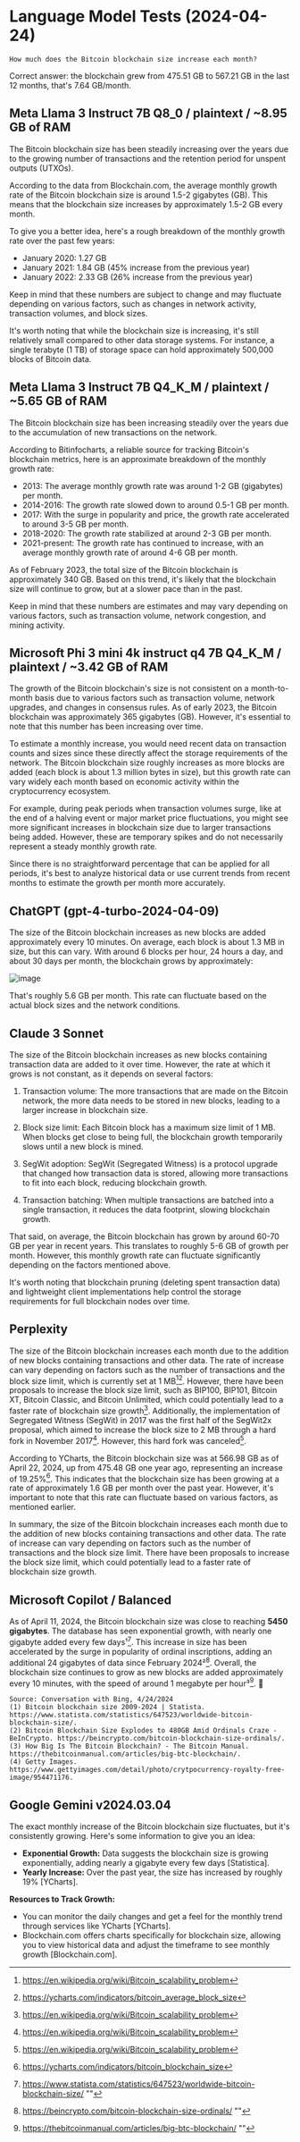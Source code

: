 # Language Model Tests (2024-04-24)

`How much does the Bitcoin blockchain size increase each month?`

Correct answer: the blockchain grew from 475.51 GB to 567.21 GB in the last 12 months, that's 7.64 GB/month.

## **Meta Llama 3 Instruct 7B Q8_0 / plaintext / ~8.95 GB of RAM**

The Bitcoin blockchain size has been steadily increasing over the years due to the growing number of transactions and the retention period for unspent outputs (UTXOs).

According to the data from Blockchain.com, the average monthly growth rate of the Bitcoin blockchain size is around 1.5-2 gigabytes (GB). This means that the blockchain size increases by approximately 1.5-2 GB every month.

To give you a better idea, here's a rough breakdown of the monthly growth rate over the past few years:

* January 2020: 1.27 GB
* January 2021: 1.84 GB (45% increase from the previous year)
* January 2022: 2.33 GB (26% increase from the previous year)

Keep in mind that these numbers are subject to change and may fluctuate depending on various factors, such as changes in network activity, transaction volumes, and block sizes.

It's worth noting that while the blockchain size is increasing, it's still relatively small compared to other data storage systems. For instance, a single terabyte (1 TB) of storage space can hold approximately 500,000 blocks of Bitcoin data.

## **Meta Llama 3 Instruct 7B Q4_K_M / plaintext / ~5.65 GB of RAM**

The Bitcoin blockchain size has been increasing steadily over the years due to the accumulation of new transactions on the network.

According to Bitinfocharts, a reliable source for tracking Bitcoin's blockchain metrics, here is an approximate breakdown of the monthly growth rate:

* 2013: The average monthly growth rate was around 1-2 GB (gigabytes) per month.
* 2014-2016: The growth rate slowed down to around 0.5-1 GB per month.
* 2017: With the surge in popularity and price, the growth rate accelerated to around 3-5 GB per month.
* 2018-2020: The growth rate stabilized at around 2-3 GB per month.
* 2021-present: The growth rate has continued to increase, with an average monthly growth rate of around 4-6 GB per month.

As of February 2023, the total size of the Bitcoin blockchain is approximately 340 GB. Based on this trend, it's likely that the blockchain size will continue to grow, but at a slower pace than in the past.

Keep in mind that these numbers are estimates and may vary depending on various factors, such as transaction volume, network congestion, and mining activity.

## **Microsoft Phi 3 mini 4k instruct q4 7B Q4_K_M / plaintext / ~3.42 GB of RAM**

The growth of the Bitcoin blockchain's size is not consistent on a month-to-month basis due to various factors such as transaction volume, network upgrades, and changes in consensus rules. As of early 2023, the Bitcoin blockchain was approximately 365 gigabytes (GB). However, it's essential to note that this number has been increasing over time.


To estimate a monthly increase, you would need recent data on transaction counts and sizes since these directly affect the storage requirements of the network. The Bitcoin blockchain size roughly increases as more blocks are added (each block is about 1.3 million bytes in size), but this growth rate can vary widely each month based on economic activity within the cryptocurrency ecosystem.


For example, during peak periods when transaction volumes surge, like at the end of a halving event or major market price fluctuations, you might see more significant increases in blockchain size due to larger transactions being added. However, these are temporary spikes and do not necessarily represent a steady monthly growth rate.


Since there is no straightforward percentage that can be applied for all periods, it's best to analyze historical data or use current trends from recent months to estimate the growth per month more accurately.

## **ChatGPT (gpt-4-turbo-2024-04-09)**

The size of the Bitcoin blockchain increases as new blocks are added approximately every 10 minutes. On average, each block is about 1.3 MB in size, but this can vary. With around 6 blocks per hour, 24 hours a day, and about 30 days per month, the blockchain grows by approximately:

![image](https://github.com/SnippexAI/snippex-free-samples/assets/910321/831cdb7a-942b-4677-8e36-bdd95e2fc1f4)

That's roughly 5.6 GB per month. This rate can fluctuate based on the actual block sizes and the network conditions.

## **Claude 3 Sonnet**

The size of the Bitcoin blockchain increases as new blocks containing transaction data are added to it over time. However, the rate at which it grows is not constant, as it depends on several factors:

1. Transaction volume: The more transactions that are made on the Bitcoin network, the more data needs to be stored in new blocks, leading to a larger increase in blockchain size.

2. Block size limit: Each Bitcoin block has a maximum size limit of 1 MB. When blocks get close to being full, the blockchain growth temporarily slows until a new block is mined.

3. SegWit adoption: SegWit (Segregated Witness) is a protocol upgrade that changed how transaction data is stored, allowing more transactions to fit into each block, reducing blockchain growth.

4. Transaction batching: When multiple transactions are batched into a single transaction, it reduces the data footprint, slowing blockchain growth.

That said, on average, the Bitcoin blockchain has grown by around 60-70 GB per year in recent years. This translates to roughly 5-6 GB of growth per month. However, this monthly growth rate can fluctuate significantly depending on the factors mentioned above.

It's worth noting that blockchain pruning (deleting spent transaction data) and lightweight client implementations help control the storage requirements for full blockchain nodes over time.

## **Perplexity**

The size of the Bitcoin blockchain increases each month due to the addition of new blocks containing transactions and other data. The rate of increase can vary depending on factors such as the number of transactions and the block size limit, which is currently set at 1 MB[^3][^4]. However, there have been proposals to increase the block size limit, such as BIP100, BIP101, Bitcoin XT, Bitcoin Classic, and Bitcoin Unlimited, which could potentially lead to a faster rate of blockchain size growth[^3]. Additionally, the implementation of Segregated Witness (SegWit) in 2017 was the first half of the SegWit2x proposal, which aimed to increase the block size to 2 MB through a hard fork in November 2017[^3]. However, this hard fork was canceled[^3].

According to YCharts, the Bitcoin blockchain size was at 566.98 GB as of April 22, 2024, up from 475.48 GB one year ago, representing an increase of 19.25%[^2]. This indicates that the blockchain size has been growing at a rate of approximately 1.6 GB per month over the past year. However, it's important to note that this rate can fluctuate based on various factors, as mentioned earlier.

In summary, the size of the Bitcoin blockchain increases each month due to the addition of new blocks containing transactions and other data. The rate of increase can vary depending on factors such as the number of transactions and the block size limit. There have been proposals to increase the block size limit, which could potentially lead to a faster rate of blockchain size growth.

[^1]: https://beincrypto.com/bitcoin-blockchain-size-ordinals/
[^2]: https://ycharts.com/indicators/bitcoin_blockchain_size
[^3]: https://en.wikipedia.org/wiki/Bitcoin_scalability_problem
[^4]: https://ycharts.com/indicators/bitcoin_average_block_size
[^5]: https://www.blockchain.com/explorer/charts/mempool-growth

## **Microsoft Copilot / Balanced**

[^6]: https://www.statista.com/statistics/647523/worldwide-bitcoin-blockchain-size/ ""
[^7]: https://beincrypto.com/bitcoin-blockchain-size-ordinals/ ""
[^8]: https://thebitcoinmanual.com/articles/big-btc-blockchain/ ""

As of April 11, 2024, the Bitcoin blockchain size was close to reaching **5450 gigabytes**. The database has seen exponential growth, with nearly one gigabyte added every few days¹[^6]. This increase in size has been accelerated by the surge in popularity of ordinal inscriptions, adding an additional 24 gigabytes of data since February 2024²[^7]. Overall, the blockchain size continues to grow as new blocks are added approximately every 10 minutes, with the speed of around 1 megabyte per hour³[^8]. 🚀

```
Source: Conversation with Bing, 4/24/2024
(1) Bitcoin blockchain size 2009-2024 | Statista. https://www.statista.com/statistics/647523/worldwide-bitcoin-blockchain-size/.
(2) Bitcoin Blockchain Size Explodes to 480GB Amid Ordinals Craze - BeInCrypto. https://beincrypto.com/bitcoin-blockchain-size-ordinals/.
(3) How Big Is The Bitcoin Blockchain? - The Bitcoin Manual. https://thebitcoinmanual.com/articles/big-btc-blockchain/.
(4) Getty Images. https://www.gettyimages.com/detail/photo/crytpocurrency-royalty-free-image/954471176.
```
## **Google Gemini v2024.03.04**

The exact monthly increase of the Bitcoin blockchain size fluctuates, but it's consistently growing. Here's some information to give you an idea:

* **Exponential Growth:**  Data suggests the blockchain size is growing exponentially, adding nearly a gigabyte every few days [Statistica]. 
* **Yearly Increase:**  Over the past year, the size has increased by roughly 19% [YCharts].

**Resources to Track Growth:**

* You can monitor the daily changes and get a feel for the monthly trend through services like YCharts [YCharts].
* Blockchain.com offers charts specifically for blockchain size, allowing you to view historical data and adjust the timeframe to see monthly growth [Blockchain.com].
